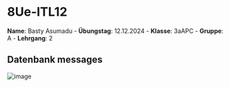 # 8Ue-ITL12
**Name**: Basty Asumadu - **Übungstag**: 12.12.2024 - **Klasse**: 3aAPC - **Gruppe**: A - **Lehrgang**: 2


## Datenbank messages
![image](https://github.com/user-attachments/assets/2dfdb90a-6bd5-48cb-ac02-5be6751f6cca)


